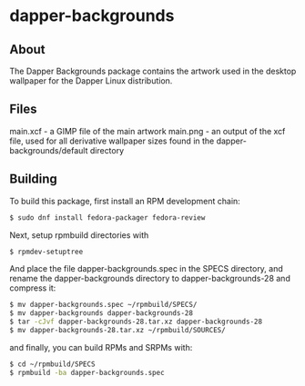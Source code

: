 # dapper-backgrounds

## About
The Dapper Backgrounds package contains the artwork used in the desktop wallpaper for the Dapper Linux distribution. 

## Files
main.xcf - a GIMP file of the main artwork
main.png - an output of the xcf file, used for all derivative wallpaper sizes found in the dapper-backgrounds/default directory

## Building
To build this package, first install an RPM development chain:

```bash
$ sudo dnf install fedora-packager fedora-review

```

Next, setup rpmbuild directories with

```bash
$ rpmdev-setuptree
```
And place the file dapper-backgrounds.spec in the SPECS directory, and rename the dapper-backgrounds directory to dapper-backgrounds-28 and compress it:
```bash
$ mv dapper-backgrounds.spec ~/rpmbuild/SPECS/
$ mv dapper-backgrounds dapper-backgrounds-28
$ tar -cJvf dapper-backgrounds-28.tar.xz dapper-backgrounds-28
$ mv dapper-backgrounds-28.tar.xz ~/rpmbuild/SOURCES/
```

and finally, you can build RPMs and SRPMs with:
```bash
$ cd ~/rpmbuild/SPECS
$ rpmbuild -ba dapper-backgrounds.spec
```


